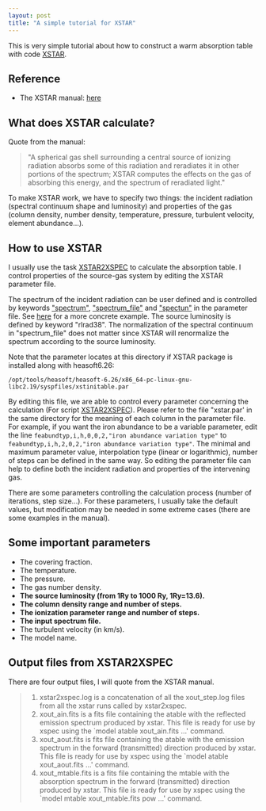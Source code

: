 ```yaml
---
layout: post
title: "A simple tutorial for XSTAR"
---
```


This is very simple tutorial about how to construct a warm absorption table with code [XSTAR](https://heasarc.gsfc.nasa.gov/docs/software/heasoft/xstar/xstar.html).

## Reference

* The XSTAR manual: [here](https://heasarc.gsfc.nasa.gov/docs/software/heasoft/xstar/docs/html/xstarmanual.html)

## What does XSTAR calculate?

Quote from the manual:

>"A spherical gas shell surrounding a central source of ionizing radiation absorbs some of this radiation and reradiates it in other portions of the spectrum; XSTAR computes the effects on the gas of absorbing this energy, and the spectrum of reradiated light."

To make XSTAR work, we have to specify two things: the incident radiation (spectral continuum shape and luminosity) and properties of the gas (column density, number density, temperature, pressure, turbulent velocity, element abundance...).

## How to use XSTAR

I usually use the task [XSTAR2XSPEC](https://heasarc.gsfc.nasa.gov/docs/software/heasoft/xstar/docs/html/node88.html) to calculate the absorption table. I control properties of the source-gas system by editing the XSTAR parameter file.

The spectrum of the incident radiation can be user defined and is controlled by keywords ["spectrum"](https://heasarc.gsfc.nasa.gov/docs/software/heasoft/xstar/docs/html/node34.html), ["spectrum_file"](https://heasarc.gsfc.nasa.gov/docs/software/heasoft/xstar/docs/html/node35.html) and ["spectun"](https://heasarc.gsfc.nasa.gov/docs/software/heasoft/xstar/docs/html/node36.html) in the parameter file. See [here](https://heasarc.gsfc.nasa.gov/docs/software/heasoft/xstar/docs/html/node48.html) for a more concrete example. The source luminosity is defined by keyword "rlrad38". The normalization of the spectral continuum in "spectrum_file" does not matter since XSTAR will renormalize the spectrum according to the source luminosity.

Note that the parameter locates at this directory if XSTAR package is installed along with heasoft6.26:
```
/opt/tools/heasoft/heasoft-6.26/x86_64-pc-linux-gnu-libc2.19/syspfiles/xstinitable.par
```
By editing this file, we are able to control every parameter concerning the calculation (For script [XSTAR2XSPEC](https://heasarc.gsfc.nasa.gov/docs/software/heasoft/xstar/docs/html/node88.html)). Please refer to the file "xstar.par' in the same directory for the meaning of each column in the parameter file. For example, if you want the iron abundance to be a variable parameter, edit the line <code>feabundtyp,i,h,0,0,2,"iron abundance variation type"</code> to <code>feabundtyp,i,h,2,0,2,"iron abundance variation type"</code>. The minimal and maximum parameter value, interpolation type (linear or logarithmic), number of steps can be defined in the same way. So editing the parameter file can help to define both the incident radiation and properties of the intervening gas.

There are some parameters controlling the calculation process (number of iterations, step size...). For these parameters, I usually take the default values, but modification may be needed in some extreme cases (there are some examples in the manual).

## Some important parameters

* The covering fraction.
* The temperature.
* The pressure.
* The gas number density.
* **The source luminosity (from 1Ry to 1000 Ry, 1Ry=13.6).**
* **The column density range and number of steps.**
* **The ionization parameter range and number of steps.**
* **The input spectrum file.**
* The turbulent velocity (in km/s).
* The model name.


## Output files from XSTAR2XSPEC

There are four output files, I will quote from the XSTAR manual.

>1. xstar2xspec.log is a concatenation of all the xout_step.log files from all the xstar runs called by xstar2xspec.
>2. xout_ain.fits is a fits file containing the atable with the reflected emission spectrum produced by xstar. This file is ready for use by xspec using the `model atable xout_ain.fits ...' command.
>3. xout_aout.fits is fits file containing the atable with the emission spectrum in the forward (transmitted) direction produced by xstar. This file is ready for use by xspec using the `model atable xout_aout.fits ...' command.
>4. xout_mtable.fits is a fits file containing the mtable with the absorption spectrum in the forward (transmitted) direction produced by xstar. This file is ready for use by xspec using the `model mtable xout_mtable.fits pow ...' command.

